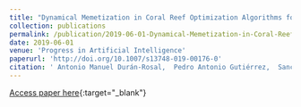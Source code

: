 ```yaml
---
title: "Dynamical Memetization in Coral Reef Optimization Algorithms for Optimal Time Series Approximation"
collection: publications
permalink: /publication/2019-06-01-Dynamical-Memetization-in-Coral-Reef-Optimization-Algorithms-for-Optimal-Time-Series-Approximation
date: 2019-06-01
venue: 'Progress in Artificial Intelligence'
paperurl: 'http://doi.org/10.1007/s13748-019-00176-0'
citation: ' Antonio Manuel Durán-Rosal,  Pedro Antonio Gutiérrez,  Sancho Salcedo-Sanz,  César Hervás-Martínez, &quot;Dynamical Memetization in Coral Reef Optimization Algorithms for Optimal Time Series Approximation.&quot; Progress in Artificial Intelligence, Vol.8(2), 2019, pp.253-262.'
---
```

[Access paper here](http://doi.org/10.1007/s13748-019-00176-0){:target="_blank"}
